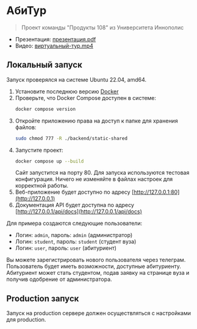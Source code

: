 # АбиТур

> Проект команды "Продукты 108" из Университета Иннополис

- Презентация: [презентация.pdf](презентация.pdf)
- Видео: [виртуальный-тур.mp4](виртуальный-тур.mp4)

## Локальный запуск

Запуск проверялся на системе Ubuntu 22.04, amd64.

1. Установите последнюю версию [Docker](https://docs.docker.com/engine/install/ubuntu/)
2. Проверьте, что Docker Compose доступен в системе:
    ```bash
    docker compose version
    ```
3. Откройте приложению права на доступ к папке для хранения файлов:
   ```bash
   sudo chmod 777 -R ./backend/static-shared
   ```
4. Запустите проект:
    ```bash
    docker compose up --build
    ```
   Сайт запустится на порту 80.
   Для запуска используются тестовая конфигурация.
   Ничего не изменяйте в файлах настроек для корректной работы.
5. Веб-приложение будет доступно по адресу [http://127.0.0.1:80](http://127.0.0.1)
6. Документация API будет доступна по адресу [http://127.0.0.1/api/docs](http://127.0.0.1/api/docs)

Для примера создаются следующие пользователи:
- Логин: `admin`, пароль: `admin` (администратор)
- Логин: `student`, пароль: `student` (студент вуза)
- Логин: `user`, пароль: `user` (абитуриент)

Вы можете зарегистрировать нового пользователя через телеграм.
Пользователь будет иметь возможности, доступные абитуриенту.
Абитуриент может стать студентом, подав заявку на странице вуза
и получив одобрение от администратора.

## Production запуск

Запуск на production сервере должен осуществляться с настройками для production.
